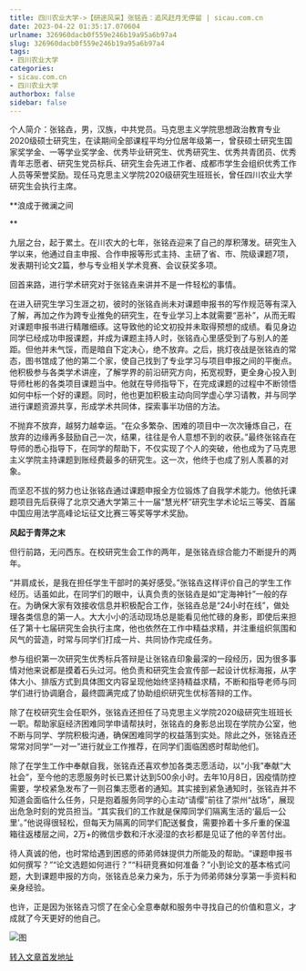 ```yaml
---
title: 四川农业大学->【研途风采】张铭垚：追风赶月无停留 | sicau.com.cn
date: 2023-04-22 01:35:17.070604
urlname: 326960dacb0f559e246b19a95a6b97a4
slug: 326960dacb0f559e246b19a95a6b97a4
tags: 
- 四川农业大学
categories:
- sicau.com.cn
- 四川农业大学
authorbox: false
sidebar: false
---
```

个人简介：张铭垚，男，汉族，中共党员。马克思主义学院思想政治教育专业2020级硕士研究生，在读期间全部课程平均分位居年级第一，曾获硕士研究生国家奖学金、一等学业奖学金、优秀毕业研究生、优秀研究生、优秀共青团员、优秀青年志愿者、研究生党员标兵、研究生会先进工作者、成都市学生会组织优秀工作人员等荣誉奖励。现任马克思主义学院2020级研究生班班长，曾任四川农业大学研究生会执行主席。

**浪成于微澜之间
<!--more-->
**

九层之台，起于累土。在川农大的七年，张铭垚迎来了自己的厚积薄发。研究生入学以来，他通过自主申报、合作申报等形式主持、主研了省、市、院级课题7项，发表期刊论文2篇，参与专业相关学术竞赛、会议获奖多项。

回首来路，进行学术研究对于张铭垚来讲并不是一件轻松的事情。

在进入研究生学习生涯之初，彼时的张铭垚尚未对课题申报书的写作规范等有深入了解，再加之作为跨专业推免的研究生，在专业学习上本就需要“恶补”，从而无暇对课题申报书进行精雕细琢。这导致他的论文初投并未取得预想的成绩。看见身边同学已经成功申报课题，并成为课题主持人时，张铭垚心里感受到了与别人的差距。但他并未气馁，而是暗自下定决心，绝不放弃。之后，挑灯夜战是张铭垚的常态，图书馆成了他的第二个家，使自己找到了专业学习与项目申报之间的平衡点。他积极参与各类学术讲座，了解学界的前沿研究方向，拓宽视野，更全身心投入到导师杜彬的各类项目课题当中。他就在导师指导下，在完成课题的过程中不断领悟如何中标一个好的课题。同时，他也更加积极主动向同学虚心学习请教，并与同学进行课题资源共享，形成学术共同体，探索事半功倍的方法。

不抛弃不放弃，越努力越幸运。“在众多繁杂、困难的项目中一次次锤炼自己，在放弃的边缘再多鼓励自己一次，结果，往往是令人意想不到的收获。”最终张铭垚在导师的悉心指导下，在同学的帮助下，不仅实现了个人的突破，他也成为了马克思主义学院主持课题到账经费最多的研究生。这一次，他终于也成了别人羡慕的对象。

而坚忍不拔的努力也让张铭垚通过课题申报全方位锻炼了自我学术能力。他依托课题项目先后获得了北京交通大学第三十一届“慧光杯”研究生学术论坛三等奖、首届中国应用法学高峰论坛征文比赛三等奖等学术奖励。

**风起于青萍之末**

但行前路，无问西东。在校研究生会工作的两年，是张铭垚综合能力不断提升的两年。

“并肩成长，是我在担任学生干部时的美好感受。”张铭垚这样评价自己的学生工作经历。话虽如此，在同学们的眼中，认真负责的张铭垚是如“定海神针”一般的存在。为确保大家有效接收信息并积极配合工作，张铭垚总是“24小时在线”，做处理各类信息的第一人。大大小小的活动现场总是能看见他忙碌的身影，即使后来担任了第十七届研究生会执行主席，他也依然在工作中精益求精，并注重组织氛围和风气的营造，时常与同学们打成一片、共同协作完成任务。

参与组织第一次研究生优秀标兵答辩是让张铭垚印象最深的一段经历，因为很多事情对他来说都是摸着石头过河。他负责和研究生会宣传部一起设计优标海报，从字体大小、排版方式到具体图文内容呈现他始终坚持精益求精，不断和指导老师与同学们进行协调磨合，最终圆满完成了协助组织研究生优标答辩的工作。

除了在校研究生会任职外，张铭垚还担任了马克思主义学院2020级研究生班班长一职。帮助家庭经济困难同学申请帮扶时，张铭垚的身影总出现在学院办公室，他不断与同学、学院积极沟通，确保困难同学的权益落到实处。除此之外，张铭垚还常常对同学“一对一”进行就业工作推荐，在同学们面临困惑时帮助他们。

除了在学生工作中奉献自我，张铭垚还喜欢参加各类志愿活动，以“小我”奉献“大社会”，至今他的志愿服务时长已累计达到500余小时。去年10月8日，因疫情防控需要，学校紧急发布了一则召集志愿者的通知。其实接到紧急通知时，张铭垚并不知道会面临什么任务，只是抱着服务同学的心主动“请缨”前往了崇州“战场”，展现出危急时刻的党员担当。“其实我们的工作就是保障同学们隔离生活的‘最后一公里’。”他说得很轻松，但每天为隔离的同学们配送餐食，需要拎着十多斤重的保温箱往返楼层之间，2万+的微信步数和汗水浸湿的衣衫都是见证了他的辛苦付出。

待人真诚的他，也时常给遇到困惑的师弟师妹提供力所能及的帮助。“课题申报书如何撰写？”“论文选题如何进行？”“科研竞赛如何准备？”小到论文的基本格式问题，大到课题申报的方向，张铭垚总亲力亲为，乐于为师弟师妹分享第一手资料和亲身经验。

也许，正是因为张铭垚习惯了在全心全意奉献和服务中寻找自己的价值和意义，才成就了今天更好的他自己。

![图](https://news.sicau.edu.cn/__local/B/D5/54/F79BADF3C4B377E718EB017B0D2_BD85FB42_1CFE1.jpg)

[转入文章首发地址](https://news.sicau.edu.cn/info/1078/71889.htm)